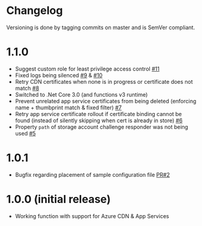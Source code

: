 # Changelog

Versioning is done by tagging commits on master and is SemVer compliant.

# 1.1.0

* Suggest custom role for least privilege access control [#11](https://github.com/MarcStan/lets-encrypt-azure/issues/11)
* Fixed logs being silenced [#9](https://github.com/MarcStan/lets-encrypt-azure/issues/9) & [#10](https://github.com/MarcStan/lets-encrypt-azure/issues/10)
* Retry CDN certificates when none is in progress or certificate does not match [#8](https://github.com/MarcStan/lets-encrypt-azure/issues/8)
* Switched to .Net Core 3.0 (and functions v3 runtime)
* Prevent unrelated app service certificates from being deleted (enforcing name + thumbprint match & fixed filter) [#7](https://github.com/MarcStan/lets-encrypt-azure/issues/7)
* Retry app service certificate rollout if certificate binding cannot be found (instead of silently skipping when cert is already in store) [#6](https://github.com/MarcStan/lets-encrypt-azure/issues/6)
* Property `path` of storage account challenge responder was not being used [#5](https://github.com/MarcStan/lets-encrypt-azure/issues/5)

# 1.0.1

* Bugfix regarding placement of sample configuration file [PR#2](https://github.com/MarcStan/lets-encrypt-azure/pull/2)

# 1.0.0 (initial release)

* Working function with support for Azure CDN & App Services